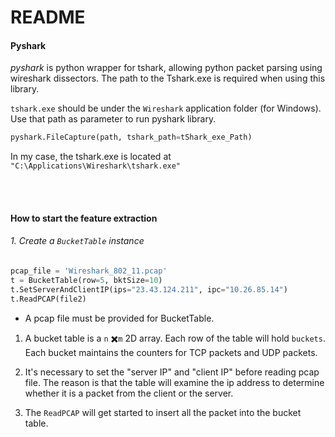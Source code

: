 # README


#### Pyshark 

*pyshark* is python wrapper for tshark, allowing python packet parsing using wireshark dissectors. The path to the Tshark.exe is required when using this library.

`tshark.exe` should be under the `Wireshark` application folder  (for Windows).  Use that path as parameter to run pyshark library.

```python
pyshark.FileCapture(path, tshark_path=tShark_exe_Path)
```

In my case, the tshark.exe is located at `"C:\Applications\Wireshark\tshark.exe"`


&nbsp;  
&nbsp;  

#### How to start the feature extraction

###### 1. Create a `BucketTable` instance

```python
pcap_file = 'Wireshark_802_11.pcap'
t = BucketTable(row=5, bktSize=10)
t.SetServerAndClientIP(ips="23.43.124.211", ipc="10.26.85.14")
t.ReadPCAP(file2)
```

- A pcap file must be provided for BucketTable.  

1. A bucket table is a `n` ✖️`m` 2D array. Each row of the table will hold `buckets`. Each bucket maintains the counters for TCP packets and UDP packets. 

2. It's necessary to set the "server IP" and "client IP" before reading pcap file. The reason is that the table will examine the ip address to determine whether it is a packet from the client or the server.

3. The `ReadPCAP` will get started to insert all the packet into the bucket table. 



